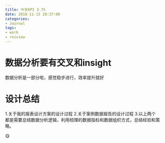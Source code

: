 ```yaml
---
title: 今天KPI 3.75
date: 2018-11-15 20:37:00
categories:
- Journal
tags:
- work
- reiview
---
```


# 数据分析要有交叉和insight
数据分析是一部分啦，感觉稳步进行，效率提升就好
# 设计总结
1.关于我的报表设计方案的设计过程
2.关于案例数据报告的设计过程
3.以上两个都是需要总结数据分析逻辑，利用梳理的数据指标和数据组织方式，总结经验和策略。

:yum: